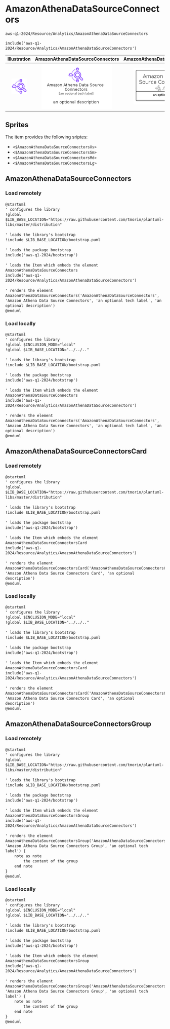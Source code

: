 # AmazonAthenaDataSourceConnectors


```text
aws-q1-2024/Resource/Analytics/AmazonAthenaDataSourceConnectors
```

```text
include('aws-q1-2024/Resource/Analytics/AmazonAthenaDataSourceConnectors')
```



| Illustration | AmazonAthenaDataSourceConnectors | AmazonAthenaDataSourceConnectorsCard | AmazonAthenaDataSourceConnectorsGroup |
| :---: | :---: | :---: | :---: |
| ![illustration for Illustration](../../../aws-q1-2024/Resource/Analytics/AmazonAthenaDataSourceConnectors.png) | ![illustration for AmazonAthenaDataSourceConnectors](../../../aws-q1-2024/Resource/Analytics/AmazonAthenaDataSourceConnectors.Local.png) | ![illustration for AmazonAthenaDataSourceConnectorsCard](../../../aws-q1-2024/Resource/Analytics/AmazonAthenaDataSourceConnectorsCard.Local.png) | ![illustration for AmazonAthenaDataSourceConnectorsGroup](../../../aws-q1-2024/Resource/Analytics/AmazonAthenaDataSourceConnectorsGroup.Local.png) |



## Sprites
The item provides the following sriptes:

- `<$AmazonAthenaDataSourceConnectorsXs>`
- `<$AmazonAthenaDataSourceConnectorsSm>`
- `<$AmazonAthenaDataSourceConnectorsMd>`
- `<$AmazonAthenaDataSourceConnectorsLg>`





## AmazonAthenaDataSourceConnectors

### Load remotely
```plantuml
@startuml
' configures the library
!global $LIB_BASE_LOCATION="https://raw.githubusercontent.com/tmorin/plantuml-libs/master/distribution"

' loads the library's bootstrap
!include $LIB_BASE_LOCATION/bootstrap.puml

' loads the package bootstrap
include('aws-q1-2024/bootstrap')

' loads the Item which embeds the element AmazonAthenaDataSourceConnectors
include('aws-q1-2024/Resource/Analytics/AmazonAthenaDataSourceConnectors')

' renders the element
AmazonAthenaDataSourceConnectors('AmazonAthenaDataSourceConnectors', 'Amazon Athena Data Source Connectors', 'an optional tech label', 'an optional description')
@enduml
```

### Load locally
```plantuml
@startuml
' configures the library
!global $INCLUSION_MODE="local"
!global $LIB_BASE_LOCATION="../../.."

' loads the library's bootstrap
!include $LIB_BASE_LOCATION/bootstrap.puml

' loads the package bootstrap
include('aws-q1-2024/bootstrap')

' loads the Item which embeds the element AmazonAthenaDataSourceConnectors
include('aws-q1-2024/Resource/Analytics/AmazonAthenaDataSourceConnectors')

' renders the element
AmazonAthenaDataSourceConnectors('AmazonAthenaDataSourceConnectors', 'Amazon Athena Data Source Connectors', 'an optional tech label', 'an optional description')
@enduml
```

## AmazonAthenaDataSourceConnectorsCard

### Load remotely
```plantuml
@startuml
' configures the library
!global $LIB_BASE_LOCATION="https://raw.githubusercontent.com/tmorin/plantuml-libs/master/distribution"

' loads the library's bootstrap
!include $LIB_BASE_LOCATION/bootstrap.puml

' loads the package bootstrap
include('aws-q1-2024/bootstrap')

' loads the Item which embeds the element AmazonAthenaDataSourceConnectorsCard
include('aws-q1-2024/Resource/Analytics/AmazonAthenaDataSourceConnectors')

' renders the element
AmazonAthenaDataSourceConnectorsCard('AmazonAthenaDataSourceConnectorsCard', 'Amazon Athena Data Source Connectors Card', 'an optional description')
@enduml
```

### Load locally
```plantuml
@startuml
' configures the library
!global $INCLUSION_MODE="local"
!global $LIB_BASE_LOCATION="../../.."

' loads the library's bootstrap
!include $LIB_BASE_LOCATION/bootstrap.puml

' loads the package bootstrap
include('aws-q1-2024/bootstrap')

' loads the Item which embeds the element AmazonAthenaDataSourceConnectorsCard
include('aws-q1-2024/Resource/Analytics/AmazonAthenaDataSourceConnectors')

' renders the element
AmazonAthenaDataSourceConnectorsCard('AmazonAthenaDataSourceConnectorsCard', 'Amazon Athena Data Source Connectors Card', 'an optional description')
@enduml
```

## AmazonAthenaDataSourceConnectorsGroup

### Load remotely
```plantuml
@startuml
' configures the library
!global $LIB_BASE_LOCATION="https://raw.githubusercontent.com/tmorin/plantuml-libs/master/distribution"

' loads the library's bootstrap
!include $LIB_BASE_LOCATION/bootstrap.puml

' loads the package bootstrap
include('aws-q1-2024/bootstrap')

' loads the Item which embeds the element AmazonAthenaDataSourceConnectorsGroup
include('aws-q1-2024/Resource/Analytics/AmazonAthenaDataSourceConnectors')

' renders the element
AmazonAthenaDataSourceConnectorsGroup('AmazonAthenaDataSourceConnectorsGroup', 'Amazon Athena Data Source Connectors Group', 'an optional tech label') {
    note as note
        the content of the group
    end note
}
@enduml
```

### Load locally
```plantuml
@startuml
' configures the library
!global $INCLUSION_MODE="local"
!global $LIB_BASE_LOCATION="../../.."

' loads the library's bootstrap
!include $LIB_BASE_LOCATION/bootstrap.puml

' loads the package bootstrap
include('aws-q1-2024/bootstrap')

' loads the Item which embeds the element AmazonAthenaDataSourceConnectorsGroup
include('aws-q1-2024/Resource/Analytics/AmazonAthenaDataSourceConnectors')

' renders the element
AmazonAthenaDataSourceConnectorsGroup('AmazonAthenaDataSourceConnectorsGroup', 'Amazon Athena Data Source Connectors Group', 'an optional tech label') {
    note as note
        the content of the group
    end note
}
@enduml
```

